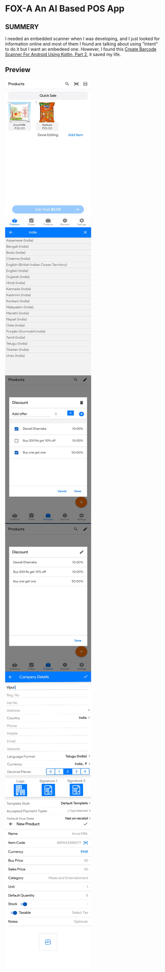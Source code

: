 # FOX-A An AI Based POS App

###

## SUMMERY

I needed an embedded scanner when I was developing, and I just looked for information online and most of them I found are talking about using "Intent" to do it but I want an embedeed one. However, I found this [Create Barcode Scanner For Android Using Kotlin, Part 2](https://ariefbayu.xyz/create-barcode-scanner-for-android-using-kotlin-part-2-63656fa02609), it saved my life.

## Preview
<a href="url"><img style="padding:5px solid #000000" src="./preview/ongoingsell.jpg" align="left" height="480" width="280" ></a>

<a href="url"><img src="./preview/Languages.jpg" align="left" height="480" width="280" ></a>

<a href="url"><img src="./preview/Discount.jpg" align="left" height="480" width="280" ></a>

<a href="url"><img src="./preview/ongoing.jpg" align="left" height="480" width="280" ></a>

<a href="url"><img src="./preview/Front.jpg" align="left" height="480" width="280" ></a>

<a href="url"><img src="./preview/Product.jpg" align="left" height="480" width="280" ></a>







